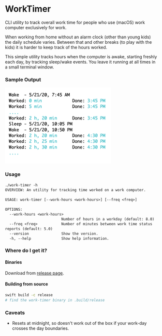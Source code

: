 # WorkTimer

CLI utility to track overall work time for people who use (macOS) work computer exclusively for work. 

When working from home without an alarm clock (other than young kids) the daily schedule varies. Between that and other breaks (to play with the kids) it is harder to keep track of the hours worked. 

This simple utility tracks hours when the computer is awake, starting freshly each day, by tracking sleep/wake events. You leave it running at all times in a small terminal window.

### Sample Output

![](misc/sample-output.png)


### Usage

```
./work-timer -h
OVERVIEW: An utility for tracking time worked on a work computer.

USAGE: work-timer [--work-hours <work-hours>] [--freq <freq>]

OPTIONS:
  --work-hours <work-hours>
                          Number of hours in a workday (default: 8.0)
  --freq <freq>           Number of minutes between work time status reports (default: 5.0)
  --version               Show the version.
  -h, --help              Show help information.
```

### Where do I get it?

#### Binaries

Download from [release page](https://github.com/arnebech/WorkTimer/releases).

#### Building from source

```sh
swift build -c release
# find the work-timer binary in .build/release
```

### Caveats

- Resets at midnight, so doesn't work out of the box if your work-day crosses the day boundaries.